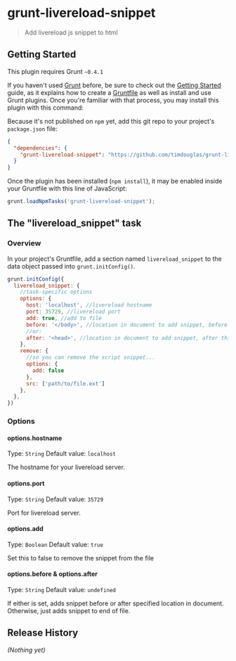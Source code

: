 # grunt-livereload-snippet

> Add livereload js snippet to html

## Getting Started
This plugin requires Grunt `~0.4.1`

If you haven't used [Grunt](http://gruntjs.com/) before, be sure to check out the [Getting Started](http://gruntjs.com/getting-started) guide, as it explains how to create a [Gruntfile](http://gruntjs.com/sample-gruntfile) as well as install and use Grunt plugins. Once you're familiar with that process, you may install this plugin with this command:

<!--
```shell
npm install grunt-livereload-snippet --save-dev
```
-->

Because it's not published on `npm` yet, add this git repo to your project's `package.json` file:

```json
{
  "dependencies": {
    "grunt-livereload-snippet": "https://github.com/timdouglas/grunt-livereload-snippet/tarball/master"
  }
}

```

Once the plugin has been installed (`npm install`), it may be enabled inside your Gruntfile with this line of JavaScript:

```js
grunt.loadNpmTasks('grunt-livereload-snippet');
```

## The "livereload_snippet" task

### Overview
In your project's Gruntfile, add a section named `livereload_snippet` to the data object passed into `grunt.initConfig()`.

```js
grunt.initConfig({
  livereload_snippet: {
    //task-specific options
    options: {
      host: 'localhost', //livereload hostname
      port: 35729, //livereload port
      add: true, //add to file
      before: '</body>', //location in document to add snippet, before this string
      //or:
      after: '<head>', //location in document to add snippet, after this string
    },
    remove: {
      //so you can remove the script snippet...
      options: {
        add: false
      },
      src: ['path/to/file.ext']
    },
  },
})
```

### Options

#### options.hostname
Type: `String`
Default value: `localhost`

The hostname for your livereload server.

#### options.port
Type: `String`
Default value: `35729`

Port for livereload server.

#### options.add
Type: `Boolean`
Default value: `true`

Set this to false to remove the snippet from the file

#### options.before & options.after
Type: `String`
Default value: `undefined`

If either is set, adds snippet before or after specified location in document.
Otherwise, just adds snippet to end of file.

## Release History
_(Nothing yet)_
